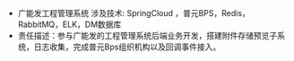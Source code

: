 - 广能发工程管理系统
  涉及技术: SpringCloud ，普元BPS，Redis，RabbitMQ，ELK，DM数据库
- 责任描述：参与广能发的工程管理系统后端业务开发，搭建附件存储预览子系统，日志收集，完成普元Bps组织机构以及回调事件接入。